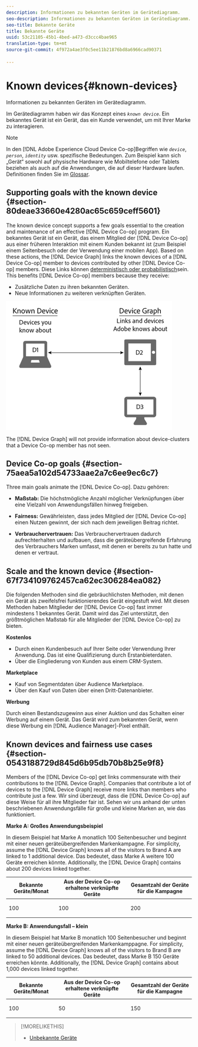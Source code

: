 ```yaml
---
description: Informationen zu bekannten Geräten im Gerätediagramm.
seo-description: Informationen zu bekannten Geräten im Gerätediagramm.
seo-title: Bekannte Geräte
title: Bekannte Geräte
uuid: 53c21105-45b1-4bed-a473-d3ccc4bae965
translation-type: tm+mt
source-git-commit: 4f972a4ae3f0c5ee11b21876bd8a6966cad90371

---
```



# Known devices{#known-devices}

Informationen zu bekannten Geräten im Gerätediagramm.

Im Gerätediagramm haben wir das Konzept eines *`known device`*. Ein bekanntes Gerät ist ein Gerät, das ein Kunde verwendet, um mit Ihrer Marke zu interagieren.

>[!NOTE]
>
>In den [!DNL Adobe Experience Cloud Device Co-op]Begriffen wie *`device`*, *`person`*, *`identity`* usw. spezifische Bedeutungen. Zum Beispiel kann sich „Gerät“ sowohl auf physische Hardware wie Mobiltelefone oder Tablets beziehen als auch auf die Anwendungen, die auf dieser Hardware laufen. Definitionen finden Sie im [Glossar](../glossary.md#glossgroup-0f47d7fbd76c4759801f565f341a386c).

## Supporting goals with the known device {#section-80deae33660e4280ac65c659ceff5601}

The known device concept supports a few goals essential to the creation and maintenance of an effective [!DNL Device Co-op] program. Ein bekanntes Gerät ist ein Gerät, das einem Mitglied der [!DNL Device Co-op] aus einer früheren Interaktion mit einem Kunden bekannt ist (zum Beispiel einem Seitenbesuch oder der Verwendung einer mobilen App). Based on these actions, the [!DNL Device Graph] links the known devices of a [!DNL Device Co-op] member to devices contributed by other [!DNL Device Co-op] members. Diese Links können [deterministisch oder probabilistisch](../processes/links.md#concept-58bb7ab25f904f5f98d645e35205c931)sein. This benefits [!DNL Device Co-op] members because they receive:

* Zusätzliche Daten zu ihren bekannten Geräten.
* Neue Informationen zu weiteren verknüpften Geräten.

![](assets/known-device.png)

The [!DNL Device Graph] will not provide information about device-clusters that a Device Co-op member has not seen.

## Device Co-op goals {#section-75aea5a102d54733aae2a7c6ee9ec6c7}

Three main goals animate the [!DNL Device Co-op]. Dazu gehören:

* **Maßstab:** Die höchstmögliche Anzahl möglicher Verknüpfungen über eine Vielzahl von Anwendungsfällen hinweg freigeben.
* **Fairness:** Gewährleisten, dass jedes Mitglied der [!DNL Device Co-op] einen Nutzen gewinnt, der sich nach dem jeweiligen Beitrag richtet.

* **Verbrauchervertrauen:** Das Verbrauchervertrauen dadurch aufrechterhalten und aufbauen, dass die geräteübergreifende Erfahrung des Verbrauchers Marken umfasst, mit denen er bereits zu tun hatte und denen er vertraut.

## Scale and the known device {#section-67f734109762457ca62ec306284ea082}

Die folgenden Methoden sind die gebräuchlichsten Methoden, mit denen ein Gerät als zweifelsfrei funktionierendes Gerät eingestuft wird. Mit diesen Methoden haben Mitglieder der [!DNL Device Co-op] fast immer mindestens 1 bekanntes Gerät. Damit wird das Ziel unterstützt, den größtmöglichen Maßstab für alle Mitglieder der [!DNL Device Co-op] zu bieten.

**Kostenlos**

* Durch einen Kundenbesuch auf Ihrer Seite oder Verwendung Ihrer Anwendung. Das ist eine Qualifizierung durch Erstanbieterdaten.
* Über die Eingliederung von Kunden aus einem CRM-System.

**Marketplace**

* Kauf von Segmentdaten über Audience Marketplace.
* Über den Kauf von Daten über einen Dritt-Datenanbieter.

**Werbung**

Durch einen Bestandszugewinn aus einer Auktion und das Schalten einer Werbung auf einem Gerät. Das Gerät wird zum bekannten Gerät, wenn diese Werbung ein [!DNL Audience Manager]-Pixel enthält.

## Known devices and fairness use cases {#section-0543188729d845d6b95db70b8b25e9f8}

Members of the [!DNL Device Co-op] get links commensurate with their contributions to the [!DNL Device Graph]. Companies that contribute a lot of devices to the [!DNL Device Graph] receive more links than members who contribute just a few. Wir sind überzeugt, dass die [!DNL Device Co-op] auf diese Weise für all ihre Mitglieder fair ist. Sehen wir uns anhand der unten beschriebenen Anwendungsfälle für große und kleine Marken an, wie das funktioniert.

**Marke A: Großes Anwendungsbeispiel**

In diesem Beispiel hat Marke A monatlich 100 Seitenbesucher und beginnt mit einer neuen geräteübergreifenden Markenkampagne. For simplicity, assume the [!DNL Device Graph] knows all of the visitors to Brand A are linked to 1 additional device. Das bedeutet, dass Marke A weitere 100 Geräte erreichen könnte. Additionally, the [!DNL Device Graph] contains about 200 devices linked together.

<table id="table_78C38DC522F94BC38C1DB73740C058AC"> 
 <thead> 
  <tr> 
   <th colname="col1" class="entry"> Bekannte Geräte/Monat </th> 
   <th colname="col2" class="entry"> Aus der Device Co-op erhaltene verknüpfte Geräte </th> 
   <th colname="col3" class="entry"> Gesamtzahl der Geräte für die Kampagne </th> 
  </tr>
 </thead>
 <tbody> 
  <tr> 
   <td colname="col1"> <p>100 </p> </td> 
   <td colname="col2"> <p>100 </p> </td> 
   <td colname="col3"> <p>200 </p> </td> 
  </tr> 
 </tbody> 
</table>

**Marke B: Anwendungsfall – klein**

In diesem Beispiel hat Marke B monatlich 100 Seitenbesucher und beginnt mit einer neuen geräteübergreifenden Markenkamppagne. For simplicity, assume the [!DNL Device Graph] knows all of the visitors to Brand B are linked to 50 additional devices. Das bedeutet, dass Marke B 150 Geräte erreichen könnte. Additionally, the [!DNL Device Graph] contains about 1,000 devices linked together.

<table id="table_A6C9CCF9C6564A89BA7060E075A8E73C"> 
 <thead> 
  <tr> 
   <th colname="col1" class="entry"> Bekannte Geräte/Monat </th> 
   <th colname="col2" class="entry"> Aus der Device Co-op erhaltene verknüpfte Geräte </th> 
   <th colname="col3" class="entry"> Gesamtzahl der Geräte für die Kampagne </th> 
  </tr>
 </thead>
 <tbody> 
  <tr> 
   <td colname="col1"> <p>100 </p> </td> 
   <td colname="col2"> <p>50 </p> </td> 
   <td colname="col3"> <p>150 </p> </td> 
  </tr> 
 </tbody> 
</table>

>[!MORELIKETHIS]
>
>* [Unbekannte Geräte](../processes/unknown-device.md#concept-95090d341cdc4c22ba4319d79d8f6e40)


